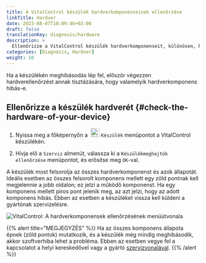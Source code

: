 ```yaml
---
title: A VitalControl készülék hardverkomponenseinek ellenőrzése
linkTitle: Hardver
date: 2023-08-07T10:09:46+02:00
draft: false
translationKey: diagnosis/hardware
description: >
  Ellenőrizze a VitalControl készülék hardverkomponenseit, különösen, ha hardverhibára gyanakszik.
categories: [Diagnózis, Hardver]
weight: 10
---
```

Ha a készülékén meghibásodás lép fel, először végezzen hardverellenőrzést annak tisztázására, hogy valamelyik hardverkomponens hibás-e.

## Ellenőrizze a készülék hardverét {#check-the-hardware-of-your-device}

1. Nyissa meg a főképernyőn a &nbsp;<img src="/icons/device.svg" width="23" align="bottom" alt="Készülék" /> `Készülék` menüpontot a VitalControl készülékén.

1. Hívja elő a `Szerviz` almenüt, válassza ki a `Készülékmeghajtók ellenőrzése` menüpontot, és erősítse meg `OK`-val.

A készülék most felsorolja az összes hardverkomponenst és azok állapotát. Ideális esetben az összes felsorolt komponens mellett egy zöld pontnak kell megjelennie a jobb oldalon; ez jelzi a működő komponenst. Ha egy komponens mellett piros pont jelenik meg, az azt jelzi, hogy az adott komponens hibás. Ebben az esetben a készüléket vissza kell küldeni a gyártónak szervizelésre.

   ![VitalControl: A hardverkomponensek ellenőrzésének menüútvonala](../images/device-check.png "Hardverellenőrzés")

{{% alert title="MEGJEGYZÉS" %}}
Ha az összes komponens állapota épnek (zöld pontok) mutatkozik, és a készülék még mindig meghibásodik, akkor szoftverhiba lehet a probléma. Ebben az esetben vegye fel a kapcsolatot a helyi kereskedővel vagy a gyártó [szervizvonalával](https://www.urbanonline.de/en/contact).
{{% /alert %}}
